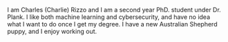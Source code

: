 I am Charles (Charlie) Rizzo and I am a second year PhD. student under Dr. Plank. I like both machine learning and cybersecurity,
and have no idea what I want to do once I get my degree. I have a new Australian Shepherd puppy, and I enjoy working out. 
